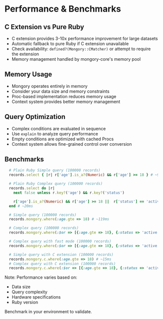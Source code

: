# Performance & Benchmarks

## C Extension vs Pure Ruby

- C extension provides 3-10x performance improvement for large datasets
- Automatic fallback to pure Ruby if C extension unavailable
- Check availability: `defined?(Mongory::CMatcher)` or attempt to require the extension
- Memory management handled by mongory-core's memory pool

## Memory Usage

- Mongory operates entirely in memory
- Consider your data size and memory constraints
- Proc-based implementation reduces memory usage
- Context system provides better memory management

## Query Optimization

- Complex conditions are evaluated in sequence
- Use `explain` to analyze query performance
- Empty conditions are optimized with cached Procs
- Context system allows fine-grained control over conversion

## Benchmarks

```ruby
  # Plain Ruby Simple query (100000 records)
  records.select { |r| r['age'].is_a?(Numeric) && r['age'] >= 18 } # ~9ms

  # Plain Ruby Complex query (100000 records)
  records.select do |r|
    next false unless r.key?('age') && r.key?('status')

    r['age'].is_a?(Numeric) && r['age'] >= 18 ||  r['status'] == 'active'
  end # ~20ms

  # Simple query (100000 records)
  records.mongory.where(:age.gte => 18) # ~119ms

  # Complex query (100000 records)
  records.mongory.where(:$or => [{:age.gte => 18}, {:status => 'active'}]) # ~107ms

  # Complex query with fast mode (100000 records)
  records.mongory.where(:$or => [{:age.gte => 18}, {:status => 'active'}]).fast # ~63ms

  # Simple query with C extension (100000 records)
  records.mongory.c.where(:age.gte => 18) # ~15ms
  # Complex query with C extension (100000 records)
  records.mongory.c.where(:$or => [{:age.gte => 18}, {:status => 'active'}]) # ~23ms, same with plain ruby
```

Note: Performance varies based on:

- Data size
- Query complexity
- Hardware specifications
- Ruby version

Benchmark in your environment to validate.



